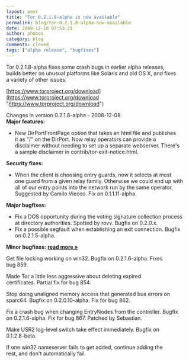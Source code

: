 ```yaml
---
layout: post
title: "Tor 0.2.1.8-alpha is now available"
permalink: blog/tor-0.2.1.8-alpha-now-available
date: 2008-12-10 07:53:21
author: phobos
category: blog
comments: closed
tags: ["alpha release", "bugfixes"]
---
```


Tor 0.2.1.8-alpha fixes some crash bugs in earlier alpha releases,  
 builds better on unusual platforms like Solaris and old OS X, and fixes  
 a variety of other issues.

[https://www.torproject.org/download](https://www.torproject.org/download "https://www.torproject.org/download")

Changes in version 0.2.1.8-alpha - 2008-12-08  
 **Major features:**

-   New DirPortFrontPage option that takes an html file and publishes  
     it as "/" on the DirPort. Now relay operators can provide a  
     disclaimer without needing to set up a separate webserver. There's  
     a sample disclaimer in contrib/tor-exit-notice.html.

**Security fixes:**

-   When the client is choosing entry guards, now it selects at most  
     one guard from a given relay family. Otherwise we could end up with  
     all of our entry points into the network run by the same operator.  
     Suggested by Camilo Viecco. Fix on 0.1.1.11-alpha.

**Major bugfixes:**

-   Fix a DOS opportunity during the voting signature collection process  
     at directory authorities. Spotted by rovv. Bugfix on 0.2.0.x.
-   Fix a possible segfault when establishing an exit connection. Bugfix  
     on 0.2.1.5-alpha.

**Minor bugfixes:** [**read more »**](https://blog.torproject.org/blog/tor-0.2.1.8-alpha-now-available)

Get file locking working on win32. Bugfix on 0.2.1.6-alpha. Fixes  
 bug 859.

Made Tor a little less aggressive about deleting expired  
 certificates. Partial fix for bug 854.

Stop doing unaligned memory access that generated bus errors on  
 sparc64. Bugfix on 0.2.0.10-alpha. Fix for bug 862.

Fix a crash bug when changing EntryNodes from the controller. Bugfix  
 on 0.2.1.6-alpha. Fix for bug 867. Patched by Sebastian.

Make USR2 log-level switch take effect immediately. Bugfix on  
 0.1.2.8-beta.

If one win32 nameserver fails to get added, continue adding the  
 rest, and don't automatically fail.
